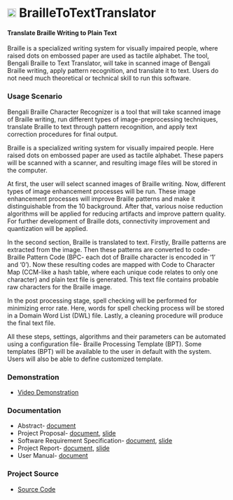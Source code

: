 <h1> <img src="https://cloud.githubusercontent.com/assets/5456665/21795219/b66ae1c2-d72a-11e6-9c12-fb53adfa54c4.png" width="20" height=auto /> BrailleToTextTranslator </h1>

#### Translate Braille Writing to Plain Text

Braille is a specialized writing system for visually impaired people, where raised dots on embossed paper are used as tactile alphabet. The tool, Bengali Braille to Text Translator, will take in scanned image of Bengali Braille writing, apply pattern recognition, and translate it to text. Users do not need much theoretical or technical skill to run this software.

### Usage Scenario
Bengali Braille Character Recognizer is a tool that will take scanned image of Braille writing, run different types of image-preprocessing techniques, translate Braille to text through pattern recognition, and apply text correction procedures for final output.

Braille is a specialized writing system for visually impaired people. Here raised dots on embossed paper are used as tactile alphabet. These papers will be scanned with a scanner, and resulting image files will be stored in the computer.

At first, the user will select scanned images of Braille writing. Now, different types of image enhancement processes will be run. These image enhancement processes will improve Braille patterns and make it distinguishable from the 10 background. After that, various noise reduction algorithms will be applied for reducing artifacts and improve pattern quality. For further development of Braille dots, connectivity improvement and quantization will be applied.

In the second section, Braille is translated to text. Firstly, Braille patterns are extracted from the image. Then these patterns are converted to code- Braille Pattern Code (BPC- each dot of Braille character is encoded in ‘1’ and ‘0’). Now these resulting codes are mapped with Code to Character Map (CCM-like a hash table, where each unique code relates to only one character) and plain text file is generated. This text file contains probable raw characters for the Braille image. 

In the post processing stage, spell checking will be performed for minimizing error rate. Here, words for spell checking process will be stored in a Domain Word List (DWL) file. Lastly, a cleaning procedure will produce the final text file.

All these steps, settings, algorithms and their parameters can be automated using a configuration file- Braille Processing Template (BPT). Some templates (BPT) will be available to the user in default with the system. Users will also be able to define customized template.

### Demonstration
- [Video Demonstration](https://drive.google.com/open?id=0B54vrHge-bxdM3h2MmtRN3lYNHM)

### Documentation
- Abstract- [document](https://www.slideshare.net/100005232690054/abstract-bengali-braille-to-text-translator)
- Project Proposal- [document](https://www.slideshare.net/100005232690054/project-proposal-bengali-braille-to-text-translation), [slide](https://www.slideshare.net/100005232690054/software-project-proposal-bengali-braille-to-text-translation)
- Software Requirement Specification- [document](https://www.slideshare.net/100005232690054/software-requirements-specification-on-bengali-braille-to-text-translator), [slide](https://drive.google.com/open?id=0B54vrHge-bxdbEVMWDhEa3NLTHM)
- Project Report- [document](https://www.slideshare.net/100005232690054/project-report-bengali-braille-to-text-translator), [slide](https://drive.google.com/open?id=0B54vrHge-bxdU2ZEYW9IODcxbG8)
- User Manual- [document](https://drive.google.com/open?id=0B54vrHge-bxdT2pjdGdQNG5yWWc)

### Project Source
- [Source Code](https://bitbucket.org/MinhasKamal/brailletotexttranslator)
